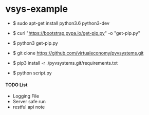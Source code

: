 # vsys-example

* $ sudo apt-get install python3.6 python3-dev
* $ curl "https://bootstrap.pypa.io/get-pip.py" -o "get-pip.py"
* $ python3 get-pip.py

* $ git clone https://github.com/virtualeconomy/pyvsystems.git
* $ pip3 install -r ./pyvsystems.git/requirements.txt
* $ python script.py


#### TODO List
* Logging File
* Server safe run
* restful api note